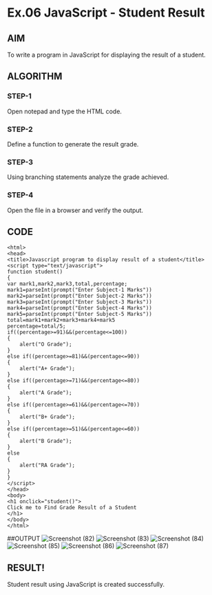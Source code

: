 # Ex.06 JavaScript - Student Result
## AIM
  To write a program in JavaScript for displaying the result of a student.

## ALGORITHM
### STEP-1
  Open notepad and type the HTML code.

### STEP-2
  Define a function to generate the result grade.

### STEP-3
  Using branching statements analyze the grade achieved.

### STEP-4
  Open the file in a browser and verify the output.
  
## CODE
```
<html>
<head>
<title>Javascript program to display result of a student</title>
<script type="text/javascript">
function student()
{
var mark1,mark2,mark3,total,percentage;
mark1=parseInt(prompt("Enter Subject-1 Marks"))
mark2=parseInt(prompt("Enter Subject-2 Marks"))
mark3=parseInt(prompt("Enter Subject-3 Marks"))
mark4=parseInt(prompt("Enter Subject-4 Marks"))
mark5=parseInt(prompt("Enter Subject-5 Marks"))
total=mark1+mark2+mark3+mark4+mark5
percentage=total/5;
if((percentage>=91)&&(percentage<=100))
{
    alert("O Grade");
}
else if((percentage>=81)&&(percentage<=90))
{
    alert("A+ Grade");
}
else if((percentage>=71)&&(percentage<=80))
{
    alert("A Grade");
}
else if((percentage>=61)&&(percentage<=70))
{
    alert("B+ Grade");
}
else if((percentage>=51)&&(percentage<=60))
{
    alert("B Grade");
}
else
{
    alert("RA Grade");
}
}
</script>
</head>
<body>
<h1 onclick="student()">
Click me to Find Grade Result of a Student
</h1>
</body>
</html>
```
##OUTPUT
![Screenshot (82)](https://github.com/BakkiyalakshmiPavadai/Ex06_Web-Design/assets/127816647/de21a147-e7fc-40de-9dc2-09b850fc9a23)
![Screenshot (83)](https://github.com/BakkiyalakshmiPavadai/Ex06_Web-Design/assets/127816647/8d4affb8-a201-46a4-8da4-685e6ce0a3c8)
![Screenshot (84)](https://github.com/BakkiyalakshmiPavadai/Ex06_Web-Design/assets/127816647/0e1ba8c8-4380-4bdc-9d96-d2464ed9e55d)
![Screenshot (85)](https://github.com/BakkiyalakshmiPavadai/Ex06_Web-Design/assets/127816647/6f8dc89d-35fc-4544-9a5b-07b28acef3eb)
![Screenshot (86)](https://github.com/BakkiyalakshmiPavadai/Ex06_Web-Design/assets/127816647/7ed13f36-a8d1-4d89-a9d1-fd01f14f9fd1)
![Screenshot (87)](https://github.com/BakkiyalakshmiPavadai/Ex06_Web-Design/assets/127816647/b7df591c-2f89-4fc1-89a6-4ba5b9193fd1)
## RESULT!
 Student result using JavaScript is created successfully.
